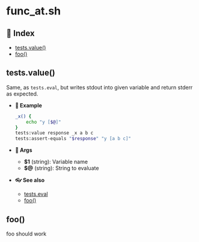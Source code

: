# func_at.sh

## 📇 Index

* [tests.value()](#testsvalue)
* [foo()](#foo)

## tests.value()

Same, as `tests.eval`, but writes stdout into given variable and
return stderr as expected.

* __🔧 Example__

  ~~~bash
  _x() {
      echo "y [$@]"
  }
  tests:value response _x a b c
  tests:assert-equals "$response" "y [a b c]"
  ~~~

* __🔌 Args__

  * __$1__ (string): Variable name
  * __$@__ (string): String to evaluate

* __👓 See also__

  * [tests.eval](#testseval)
  * [foo()](#foo)

## foo()

foo should work
